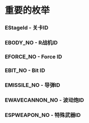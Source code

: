 # 重要的枚举

### EStageId - 关卡ID
### EBODY_NO - R战机ID
### EFORCE_NO - Force ID
### EBIT_NO - Bit ID
### EMISSILE_NO - 导弹ID
### EWAVECANNON_NO - 波动炮ID
### ESPWEAPON_NO - 特殊武器ID